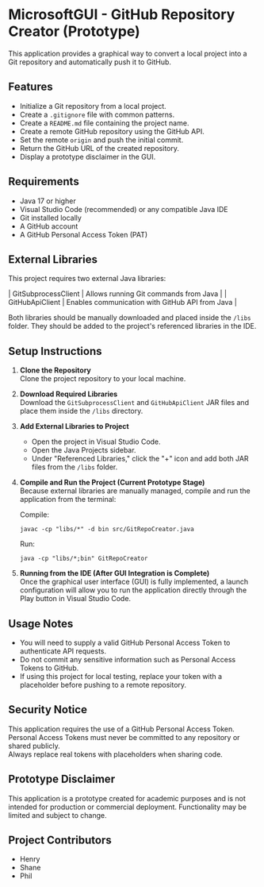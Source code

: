 # MicrosoftGUI - GitHub Repository Creator (Prototype)

This application provides a graphical way to convert a local project into a Git repository and automatically push it to GitHub.

## Features

- Initialize a Git repository from a local project.
- Create a `.gitignore` file with common patterns.
- Create a `README.md` file containing the project name.
- Create a remote GitHub repository using the GitHub API.
- Set the remote `origin` and push the initial commit.
- Return the GitHub URL of the created repository.
- Display a prototype disclaimer in the GUI.

## Requirements

- Java 17 or higher
- Visual Studio Code (recommended) or any compatible Java IDE
- Git installed locally
- A GitHub account
- A GitHub Personal Access Token (PAT)

## External Libraries

This project requires two external Java libraries:

| GitSubprocessClient | Allows running Git commands from Java |
| GitHubApiClient | Enables communication with GitHub API from Java |

Both libraries should be manually downloaded and placed inside the `/libs` folder. They should be added to the project's referenced libraries in the IDE.

## Setup Instructions

1. **Clone the Repository**  
   Clone the project repository to your local machine.

2. **Download Required Libraries**  
   Download the `GitSubprocessClient` and `GitHubApiClient` JAR files and place them inside the `/libs` directory.

3. **Add External Libraries to Project**  
   - Open the project in Visual Studio Code.
   - Open the Java Projects sidebar.
   - Under "Referenced Libraries," click the "+" icon and add both JAR files from the `/libs` folder.

4. **Compile and Run the Project (Current Prototype Stage)**  
   Because external libraries are manually managed, compile and run the application from the terminal:

   Compile:

   ```
   javac -cp "libs/*" -d bin src/GitRepoCreator.java
   ```

   Run:

   ```
   java -cp "libs/*;bin" GitRepoCreator
   ```

5. **Running from the IDE (After GUI Integration is Complete)**  
   Once the graphical user interface (GUI) is fully implemented, a launch configuration will allow you to run the application directly through the Play button in Visual Studio Code.

## Usage Notes

- You will need to supply a valid GitHub Personal Access Token to authenticate API requests.
- Do not commit any sensitive information such as Personal Access Tokens to GitHub.
- If using this project for local testing, replace your token with a placeholder before pushing to a remote repository.

## Security Notice

This application requires the use of a GitHub Personal Access Token.  
Personal Access Tokens must never be committed to any repository or shared publicly.  
Always replace real tokens with placeholders when sharing code.

## Prototype Disclaimer

This application is a prototype created for academic purposes and is not intended for production or commercial deployment. Functionality may be limited and subject to change.

## Project Contributors

- Henry
- Shane
- Phil
